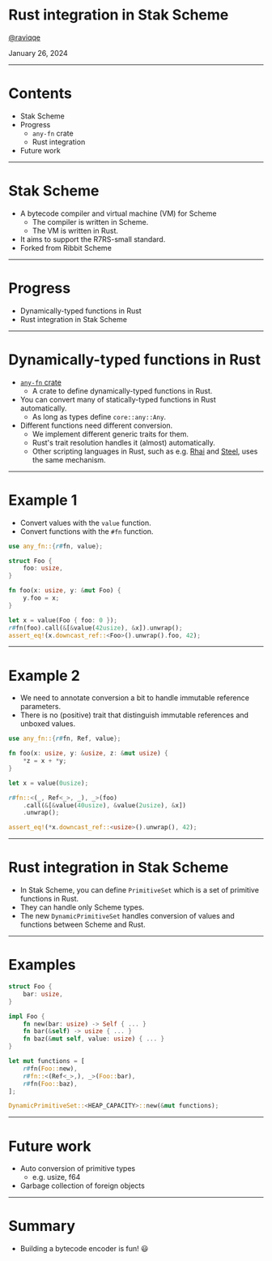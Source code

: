 # Rust integration in Stak Scheme

[@raviqqe](https://github.com/raviqqe)

January 26, 2024

---

# Contents

- Stak Scheme
- Progress
  - `any-fn` crate
  - Rust integration
- Future work

---

# Stak Scheme

- A bytecode compiler and virtual machine (VM) for Scheme
  - The compiler is written in Scheme.
  - The VM is written in Rust.
- It aims to support the R7RS-small standard.
- Forked from Ribbit Scheme

---

# Progress

- Dynamically-typed functions in Rust
- Rust integration in Stak Scheme

---

# Dynamically-typed functions in Rust

- [`any-fn` crate](https://docs.rs/any-fn)
  - A crate to define dynamically-typed functions in Rust.
- You can convert many of statically-typed functions in Rust automatically.
  - As long as types define `core::any::Any`.
- Different functions need different conversion.
  - We implement different generic traits for them.
  - Rust's trait resolution handles it (almost) automatically.
  - Other scripting languages in Rust, such as e.g. [Rhai](https://github.com/rhaiscript/rhai) and [Steel](https://github.com/mattwparas/steel), uses the same mechanism.

---

# Example 1

- Convert values with the `value` function.
- Convert functions with the `#fn` function.

```rust
use any_fn::{r#fn, value};

struct Foo {
    foo: usize,
}

fn foo(x: usize, y: &mut Foo) {
    y.foo = x;
}

let x = value(Foo { foo: 0 });
r#fn(foo).call(&[&value(42usize), &x]).unwrap();
assert_eq!(x.downcast_ref::<Foo>().unwrap().foo, 42);
```

---

# Example 2

- We need to annotate conversion a bit to handle immutable reference parameters.
- There is no (positive) trait that distinguish immutable references and unboxed values.

```rust
use any_fn::{r#fn, Ref, value};

fn foo(x: usize, y: &usize, z: &mut usize) {
    *z = x + *y;
}

let x = value(0usize);

r#fn::<(_, Ref<_>, _), _>(foo)
    .call(&[&value(40usize), &value(2usize), &x])
    .unwrap();

assert_eq!(*x.downcast_ref::<usize>().unwrap(), 42);
```

---

# Rust integration in Stak Scheme

- In Stak Scheme, you can define `PrimitiveSet` which is a set of primitive functions in Rust.
- They can handle only Scheme types.
- The new `DynamicPrimitiveSet` handles conversion of values and functions between Scheme and Rust.

---

# Examples

```rust
struct Foo {
    bar: usize,
}

impl Foo {
    fn new(bar: usize) -> Self { ... }
    fn bar(&self) -> usize { ... }
    fn baz(&mut self, value: usize) { ... }
}

let mut functions = [
    r#fn(Foo::new),
    r#fn::<(Ref<_>,), _>(Foo::bar),
    r#fn(Foo::baz),
];

DynamicPrimitiveSet::<HEAP_CAPACITY>::new(&mut functions);
```

---

# Future work

- Auto conversion of primitive types
  - e.g. usize, f64
- Garbage collection of foreign objects

---

# Summary

- Building a bytecode encoder is fun! 😃

```

```
